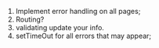 1. Implement error handling on all pages;
2. Routing?
3. validating update your info.
4. setTimeOut for all errors that may appear;